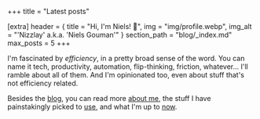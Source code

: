 +++
title = "Latest posts"

[extra]
header = { title = "Hi, I'm Niels! 👋", img = "img/profile.webp", img_alt = "'Nizzlay' a.k.a. 'Niels Gouman'" }
section_path = "blog/_index.md"
max_posts = 5
+++

I'm fascinated by *efficiency*, in a pretty broad sense of the word. You can name it tech, productivity, automation, flip-thinking, friction, whatever… I'll ramble about all of them. And I'm opinionated too, even about stuff that's not efficiency related.

Besides the [blog](/blog/), you can read more [about me](/about/), the stuff I have painstakingly picked to [use](/uses/), and what I'm up to [now](/now/).